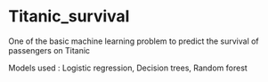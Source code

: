 # Titanic_survival
One of the basic machine learning problem to predict the survival of passengers on Titanic

Models used : Logistic regression, Decision trees, Random forest
